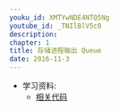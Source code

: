 ```yaml
---
youku_id: XMTYwNDE4NTQ5Ng
youtube_id: _TNIlBlV5c0
description: 
chapter: 1
title: 存储进程输出 Queue
date: 2016-11-3
---
```

* 学习资料:
  * [相关代码](https://github.com/MorvanZhou/tutorials/blob/master/multiprocessingTUT/multiprocessing3_queue.py)

